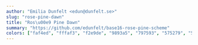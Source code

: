 ```yaml
---
author: "Emilia Dunfelt <edun@dunfelt.se>"
slug: "rose-pine-dawn"
title: "Ros\u00e9 Pine Dawn"
summary: "https://github.com/edunfelt/base16-rose-pine-scheme"
colors: ["faf4ed", "fffaf3", "f2e9de", "9893a5", "797593", "575279", "575279", "cecacd", "b4637a", "ea9d34", "d7827e", "286983", "56949f", "907aa9", "ea9d34", "cecacd"]
---
```

